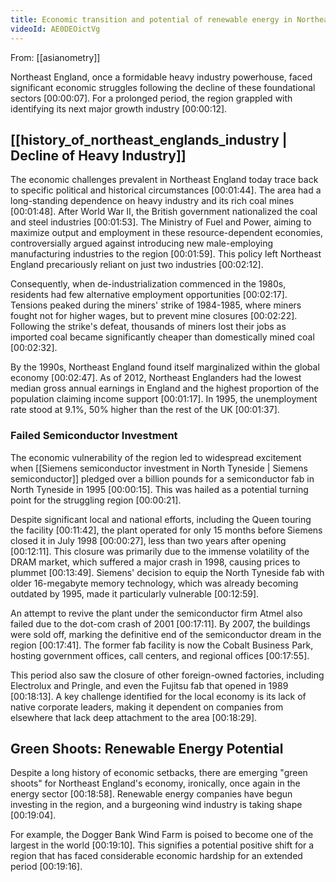 ```yaml
---
title: Economic transition and potential of renewable energy in Northeast England
videoId: AE0DEOictVg
---
```


From: [[asianometry]] <br/> 

Northeast England, once a formidable heavy industry powerhouse, faced significant economic struggles following the decline of these foundational sectors <a class="yt-timestamp" data-t="00:00:07">[00:00:07]</a>. For a prolonged period, the region grappled with identifying its next major growth industry <a class="yt-timestamp" data-t="00:00:12">[00:00:12]</a>.

## [[history_of_northeast_englands_industry | Decline of Heavy Industry]]

The economic challenges prevalent in Northeast England today trace back to specific political and historical circumstances <a class="yt-timestamp" data-t="00:01:44">[00:01:44]</a>. The area had a long-standing dependence on heavy industry and its rich coal mines <a class="yt-timestamp" data-t="00:01:48">[00:01:48]</a>. After World War II, the British government nationalized the coal and steel industries <a class="yt-timestamp" data-t="00:01:53">[00:01:53]</a>. The Ministry of Fuel and Power, aiming to maximize output and employment in these resource-dependent economies, controversially argued against introducing new male-employing manufacturing industries to the region <a class="yt-timestamp" data-t="00:01:59">[00:01:59]</a>. This policy left Northeast England precariously reliant on just two industries <a class="yt-timestamp" data-t="00:02:12">[00:02:12]</a>.

Consequently, when de-industrialization commenced in the 1980s, residents had few alternative employment opportunities <a class="yt-timestamp" data-t="00:02:17">[00:02:17]</a>. Tensions peaked during the miners' strike of 1984-1985, where miners fought not for higher wages, but to prevent mine closures <a class="yt-timestamp" data-t="00:02:22">[00:02:22]</a>. Following the strike's defeat, thousands of miners lost their jobs as imported coal became significantly cheaper than domestically mined coal <a class="yt-timestamp" data-t="00:02:32">[00:02:32]</a>.

By the 1990s, Northeast England found itself marginalized within the global economy <a class="yt-timestamp" data-t="00:02:47">[00:02:47]</a>. As of 2012, Northeast Englanders had the lowest median gross annual earnings in England and the highest proportion of the population claiming income support <a class="yt-timestamp" data-t="00:01:17">[00:01:17]</a>. In 1995, the unemployment rate stood at 9.1%, 50% higher than the rest of the UK <a class="yt-timestamp" data-t="00:01:37">[00:01:37]</a>.

### Failed Semiconductor Investment

The economic vulnerability of the region led to widespread excitement when [[Siemens semiconductor investment in North Tyneside | Siemens semiconductor]] pledged over a billion pounds for a semiconductor fab in North Tyneside in 1995 <a class="yt-timestamp" data-t="00:00:15">[00:00:15]</a>. This was hailed as a potential turning point for the struggling region <a class="yt-timestamp" data-t="00:00:21">[00:00:21]</a>.

Despite significant local and national efforts, including the Queen touring the facility <a class="yt-timestamp" data-t="00:11:42">[00:11:42]</a>, the plant operated for only 15 months before Siemens closed it in July 1998 <a class="yt-timestamp" data-t="00:00:27">[00:00:27]</a>, less than two years after opening <a class="yt-timestamp" data-t="00:12:11">[00:12:11]</a>. This closure was primarily due to the immense volatility of the DRAM market, which suffered a major crash in 1998, causing prices to plummet <a class="yt-timestamp" data-t="00:13:49">[00:13:49]</a>. Siemens' decision to equip the North Tyneside fab with older 16-megabyte memory technology, which was already becoming outdated by 1995, made it particularly vulnerable <a class="yt-timestamp" data-t="00:12:59">[00:12:59]</a>.

An attempt to revive the plant under the semiconductor firm Atmel also failed due to the dot-com crash of 2001 <a class="yt-timestamp" data-t="00:17:11">[00:17:11]</a>. By 2007, the buildings were sold off, marking the definitive end of the semiconductor dream in the region <a class="yt-timestamp" data-t="00:17:41">[00:17:41]</a>. The former fab facility is now the Cobalt Business Park, hosting government offices, call centers, and regional offices <a class="yt-timestamp" data-t="00:17:55">[00:17:55]</a>.

This period also saw the closure of other foreign-owned factories, including Electrolux and Pringle, and even the Fujitsu fab that opened in 1989 <a class="yt-timestamp" data-t="00:18:13">[00:18:13]</a>. A key challenge identified for the local economy is its lack of native corporate leaders, making it dependent on companies from elsewhere that lack deep attachment to the area <a class="yt-timestamp" data-t="00:18:29">[00:18:29]</a>.

## Green Shoots: Renewable Energy Potential

Despite a long history of economic setbacks, there are emerging "green shoots" for Northeast England's economy, ironically, once again in the energy sector <a class="yt-timestamp" data-t="00:18:58">[00:18:58]</a>. Renewable energy companies have begun investing in the region, and a burgeoning wind industry is taking shape <a class="yt-timestamp" data-t="00:19:04">[00:19:04]</a>.

For example, the Dogger Bank Wind Farm is poised to become one of the largest in the world <a class="yt-timestamp" data-t="00:19:10">[00:19:10]</a>. This signifies a potential positive shift for a region that has faced considerable economic hardship for an extended period <a class="yt-timestamp" data-t="00:19:16">[00:19:16]</a>.